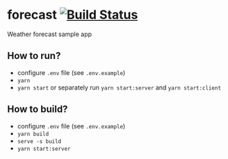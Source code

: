 # forecast [![Build Status](https://travis-ci.com/Autapomorph/forecast.svg?branch=master)](https://travis-ci.com/Autapomorph/forecast)
Weather forecast sample app

## How to run?
- configure `.env` file (see `.env.example`)
- `yarn`
- `yarn start` or separately run `yarn start:server` and `yarn start:client`

## How to build?
- configure `.env` file (see `.env.example`)
- `yarn build`
- `serve -s build`
- `yarn start:server`
